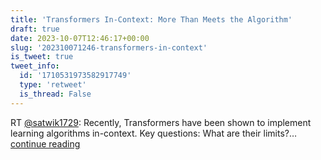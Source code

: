 ```yaml
---
title: 'Transformers In-Context: More Than Meets the Algorithm'
draft: true
date: 2023-10-07T12:46:17+00:00
slug: '202310071246-transformers-in-context'
is_tweet: true
tweet_info:
  id: '1710531973582917749'
  type: 'retweet'
  is_thread: False
---
```




RT [@satwik1729](https://x.com/satwik1729): Recently, Transformers have been shown to implement learning algorithms in-context. Key questions: 
What are their limits?… [continue reading](https://x.com/sytelus/status/1710531973582917749)
